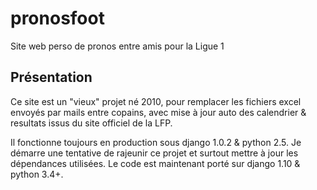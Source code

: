 # pronosfoot
Site web perso de pronos entre amis pour la Ligue 1


Présentation
------------
Ce site est un "vieux" projet né 2010, pour remplacer les fichiers excel envoyés par mails entre copains,
avec mise à jour auto des calendrier & resultats issus du site officiel de la LFP.

Il fonctionne toujours en production sous django 1.0.2 & python 2.5.
Je démarre une tentative de rajeunir ce projet et surtout mettre à jour les dépendances utilisées.
Le code est maintenant porté sur django 1.10 & python 3.4+.

